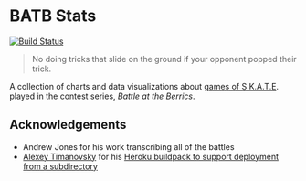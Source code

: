 # BATB Stats

[![Build Status](https://github.com/trevorblades/batbstats/workflows/Node%20CI/badge.svg)](https://github.com/trevorblades/batbstats/actions)

> No doing tricks that slide on the ground if your opponent popped their trick.

A collection of charts and data visualizations about [games of S.K.A.T.E](https://en.wikipedia.org/wiki/Game_of_Skate). played in the contest series, *Battle at the Berrics*.

## Acknowledgements

- Andrew Jones for his work transcribing all of the battles
- [Alexey Timanovsky](https://github.com/timanovsky) for his [Heroku buildpack to support deployment from a subdirectory](https://medium.com/@timanovsky/heroku-buildpack-to-support-deployment-from-subdirectory-e743c2c838dd)
